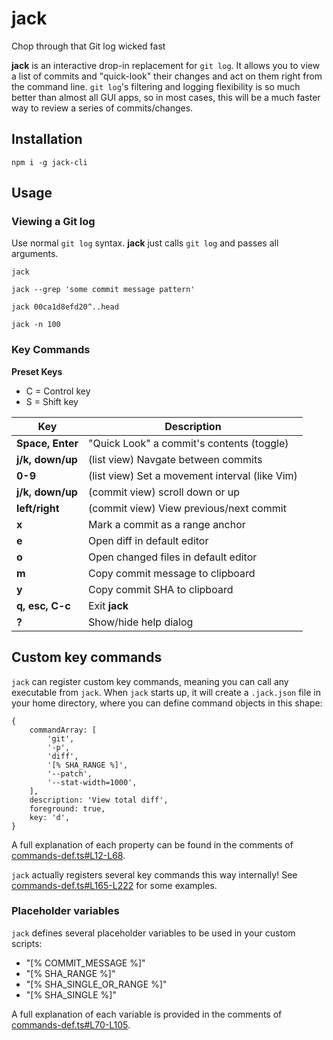 # jack
Chop through that Git log wicked fast

**jack** is an interactive drop-in replacement for `git log`.  It allows you to view a list of commits and "quick-look" their changes and act on them right from the command line.  `git log`'s filtering and logging flexibility is so much better than almost all GUI apps, so in most cases, this will be a much faster way to review a series of commits/changes.

## Installation
```
npm i -g jack-cli
```

## Usage
### Viewing a Git log
Use normal `git log` syntax.  **jack** just calls `git log` and passes all arguments.
```
jack

jack --grep 'some commit message pattern'

jack 00ca1d8efd20^..head

jack -n 100
```

### Key Commands

**Preset Keys**

- C = Control key
- S = Shift key

Key | Description
------ | -----
**Space, Enter**    |  "Quick Look" a commit's contents (toggle)
**j/k, down/up**    |  (list view) Navgate between commits
**0-9**             |  (list view) Set a movement interval (like Vim)
**j/k, down/up**    |  (commit view) scroll down or up
**left/right**      |  (commit view) View previous/next commit
**x**               |  Mark a commit as a range anchor
**e**               |  Open diff in default editor
**o**               |  Open changed files in default editor
**m**               |  Copy commit message to clipboard
**y**               |  Copy commit SHA to clipboard
**q, esc, C-c**     |  Exit **jack**
**?**               |  Show/hide help dialog

## Custom key commands

`jack` can register custom key commands, meaning you can call any executable from `jack`.  When `jack` starts up, it will create a `.jack.json` file in your home directory, where you can define command objects in this shape:
```
{
	commandArray: [
		'git',
		'-p',
		'diff',
		'[% SHA_RANGE %]',
		'--patch',
		'--stat-width=1000',
	],
	description: 'View total diff',
	foreground: true,
	key: 'd',
}
```
A full explanation of each property can be found in the comments of [commands-def.ts#L12-L68](https://github.com/drewbrokke/jack-cli/blob/master/src/util/commands-def.ts#L12-L68).

`jack` actually registers several key commands this way internally!  See [commands-def.ts#L165-L222](https://github.com/drewbrokke/jack-cli/blob/master/src/util/commands-def.ts#L165-L222) for some examples.

### Placeholder variables
`jack` defines several placeholder variables to be used in your custom scripts:
- "[% COMMIT_MESSAGE %]"
- "[% SHA_RANGE %]"
- "[% SHA\_SINGLE\_OR_RANGE %]"
- "[% SHA_SINGLE %]"

A full explanation of each variable is provided in the comments of [commands-def.ts#L70-L105](https://github.com/drewbrokke/jack-cli/blob/master/src/util/commands-def.ts#L70-L105).

